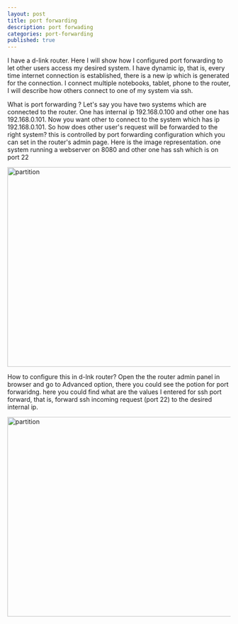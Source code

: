 ```yaml
---
layout: post
title: port forwarding
description: port forwading
categories: port-forwarding
published: true
---
```


I have a d-link router. Here I will show how I configured port forwarding to let other users access my desired system. I have dynamic ip, that is, every time internet connection
is established, there is a new ip which is generated for the connection. I connect multiple notebooks, tablet, phone to the router, I will describe how others connect to
one of my system via ssh.

What is port forwarding ? Let's say you have two systems which are connected to the router. One has internal ip 192.168.0.100 and other one has 192.168.0.101. Now you want
other to connect to the system which has ip 192.168.0.101. So how does other user's request will be forwarded to the right system? this is controlled by port forwarding
configuration which you can set in the router's admin page. Here is the image representation. one system running a webserver on 8080 and other one has ssh which is on port 22

<img src="{{ site.baseurl }}/images/port-forwarding.png" alt="partition" style="width: 600px; height: 450px "/>

<!--more-->

How to configure this in d-lnk router? Open the the router admin panel in browser and go to Advanced option, there you could see the potion for port forwaridng.
here you could find what are the values I entered for ssh port forward, that is, forward ssh incoming request (port 22) to the desired internal ip.

<img src="{{ site.baseurl }}/images/d-link.png" alt="partition" style="width: 600px; height: 450px "/><br />
